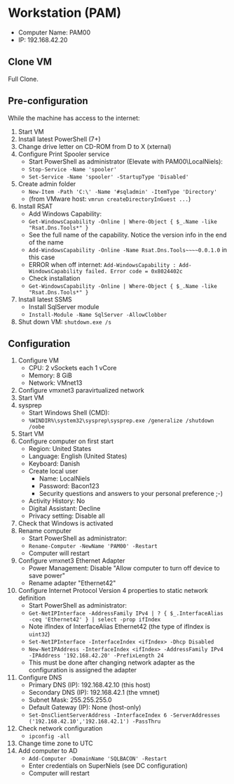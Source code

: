 # Workstation (PAM)

* Computer Name: PAM00
* IP: 192.168.42.20

## Clone VM

Full Clone.

## Pre-configuration

While the machine has access to the internet:

1) Start VM
1) Install latest PowerShell (7+)
1) Change drive letter on CD-ROM from D to X (xternal)
1) Configure Print Spooler service
    * Start PowerShell as administrator (Elevate with PAM00\LocalNiels):
    * `Stop-Service -Name 'spooler'`
    * `Set-Service -Name 'spooler' -StartupType 'Disabled'`
1) Create admin folder
    * `New-Item -Path 'C:\' -Name '#sqladmin' -ItemType 'Directory'`
    * (from VMware host: `vmrun createDirectoryInGuest ...`)
1) Install RSAT
    * Add Windows Capability:
    * `Get-WindowsCapability -Online | Where-Object { $_.Name -like "Rsat.Dns.Tools*" }`
    * See the full name of the capability. Notice the version info in the end of the name
    * `Add-WindowsCapability -Online -Name Rsat.Dns.Tools~~~~0.0.1.0` in this case
    * ERROR when off internet: `Add-WindowsCapability : Add-WindowsCapability failed. Error code = 0x8024402c`
    * Check installation
    * `Get-WindowsCapability -Online | Where-Object { $_.Name -like "Rsat.Dns.Tools*" }`
1) Install latest SSMS
    * Install SqlServer module
    * `Install-Module -Name SqlServer -AllowClobber`
1) Shut down VM: `shutdown.exe /s`

## Configuration

1) Configure VM
    * CPU: 2 vSockets each 1 vCore
    * Memory: 8 GiB
    * Network: VMnet13
1) Configure vmxnet3 paravirtualized network
1) Start VM
1) sysprep
    * Start Windows Shell (CMD):
    * `%WINDIR%\system32\sysprep\sysprep.exe /generalize /shutdown /oobe`
1) Start VM
1) Configure computer on first start
    * Region: United States
    * Language: English (United States)
    * Keyboard: Danish
    * Create local user
        * Name: LocalNiels
        * Password: Bacon123
        * Security questions and answers to your personal preference ;-)
    * Activity History: No
    * Digital Assistant: Decline
    * Privacy setting: Disable all
1) Check that Windows is activated
1) Rename computer
    * Start PowerShell as administrator:
    * `Rename-Computer -NewName 'PAM00' -Restart`
    * Computer will restart
1) Configure vmxnet3 Ethernet Adapter
    * Power Management: Disable "Allow computer to turn off device to save power"
    * Rename adapter "Ethernet42"
1) Configure Internet Protocol Version 4 properties to static network definition
    * Start PowerShell as administrator:
    * `Get-NetIPInterface -AddressFamily IPv4 | ? { $_.InterfaceAlias -ceq 'Ethernet42' } | select -prop ifIndex`
    * Note ifIndex of InterfaceAlias Ethernet42 (the type of ifIndex is `uint32`)
    * `Set-NetIPInterface -InterfaceIndex <ifIndex> -Dhcp Disabled`
    * `New-NetIPAddress -InterfaceIndex <ifIndex> -AddressFamily IPv4 -IPAddress '192.168.42.20' -PrefixLength 24`
    * This must be done after changing network adapter as the configuration is assigned the adapter
1) Configure DNS
    * Primary DNS (IP): 192.168.42.10 (this host)
    * Secondary DNS (IP): 192.168.42.1 (the vmnet)
    * Subnet Mask: 255.255.255.0
    * Default Gateway (IP): None (host-only)
    * `Set-DnsClientServerAddress -InterfaceIndex 6 -ServerAddresses ('192.168.42.10','192.168.42.1') -PassThru`
1) Check network configuration
    * `ipconfig -all`
1) Change time zone to UTC
1) Add computer to AD
    * `Add-Computer -DomainName 'SQLBACON' -Restart`
    * Enter credentials on SuperNiels (see DC configuration)
    * Computer will restart
